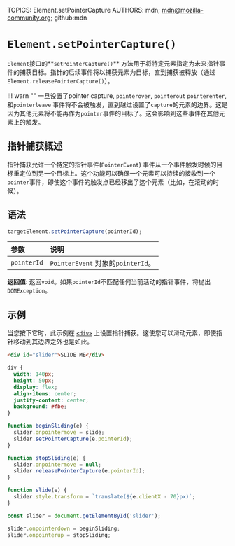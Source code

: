 TOPICS: Element.setPointerCapture
AUTHORS: mdn; mdn@mozilla-community.org; github:mdn

# `Element.setPointerCapture()`

`Element`接口的**`setPointerCapture()`** 方法用于将特定元素指定为未来指针事件的捕获目标。指针的后续事件将以捕获元素为目标，直到捕获被释放（通过`Element.releasePointerCapture()`）。

!!! warn ""
   一旦设置了pointer capture,  `pointerover`, `pointerout` `pointerenter`, 和`pointerleave`  事件将不会被触发，直到越过设置了`capture`的元素的边界。这是因为其他元素将不能再作为`pointer`事件的目标了。这会影响到这些事件在其他元素上的触发。

## 指针捕获概述

指针捕获允许一个特定的指针事件(`PointerEvent`) 事件从一个事件触发时候的目标重定位到另一个目标上。这个功能可以确保一个元素可以持续的接收到一个`pointer`事件，即使这个事件的触发点已经移出了这个元素（比如，在滚动的时候）。

## 语法

```javascript
targetElement.setPointerCapture(pointerId);
```

| 参数 | 说明 |
| :-- | :-- |
| `pointerId` | `PointerEvent` 对象的`pointerId`。

**返回值**: 返回`void`。如果`pointerId`不匹配任何当前活动的指针事件，将抛出`DOMException`。

## 示例

当您按下它时，此示例在 [`<div>`](/zh-hans/webfrontend/<div>) 上设置指针捕获。这使您可以滑动元素，即使指针移动到其边界之外也是如此。

```html
<div id="slider">SLIDE ME</div>
```

```css
div {
  width: 140px;
  height: 50px;
  display: flex;
  align-items: center;
  justify-content: center;
  background: #fbe;
}
```

```javascript
function beginSliding(e) {
  slider.onpointermove = slide;
  slider.setPointerCapture(e.pointerId);
}

function stopSliding(e) {
  slider.onpointermove = null;
  slider.releasePointerCapture(e.pointerId);
}

function slide(e) {
  slider.style.transform = `translate(${e.clientX - 70}px)`;
}

const slider = document.getElementById('slider');

slider.onpointerdown = beginSliding;
slider.onpointerup = stopSliding;
```
